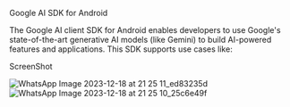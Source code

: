 Google AI SDK for Android

The Google AI client SDK for Android enables developers to use Google's state-of-the-art generative AI models (like Gemini) to build AI-powered features and applications. This SDK supports use cases like:

ScreenShot

![WhatsApp Image 2023-12-18 at 21 25 11_ed83235d](https://github.com/akshay8560/GeminiApp/assets/72661046/f17ed9d6-be75-43c2-af20-60941ae8a3c1)
![WhatsApp Image 2023-12-18 at 21 25 10_25c6e49f](https://github.com/akshay8560/GeminiApp/assets/72661046/6324b2d3-c4dd-4561-a1c4-660170d5a481)

